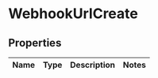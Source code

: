 
# WebhookUrlCreate

## Properties
Name | Type | Description | Notes
------------ | ------------- | ------------- | -------------



